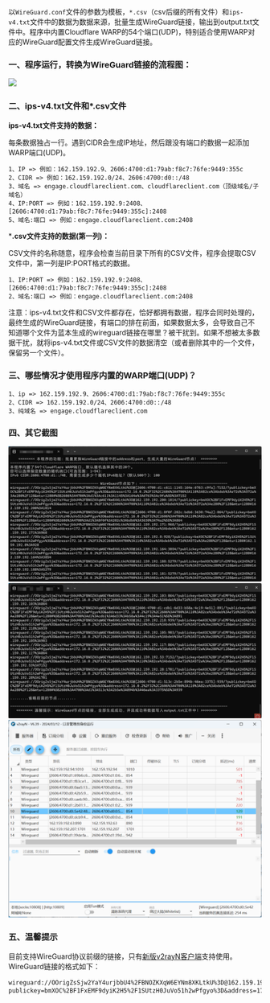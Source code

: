 以`WireGuard.conf`文件的参数为模板，`*.csv`（csv后缀的所有文件）和`ips-v4.txt`文件中的数据为数据来源，批量生成WireGuard链接，输出到output.txt文件中。程序中内置Cloudflare WARP的54个端口(UDP)，特别适合使用WARP对应的WireGuard配置文件生成WireGuard链接。

### 一、程序运行，转换为WireGuard链接的流程图：

<img src="images\图1.png" />


### 二、ips-v4.txt文件和*.csv文件

**ips-v4.txt文件支持的数据：**

每条数据独占一行。遇到CIDR会生成IP地址，然后跟没有端口的数据一起添加WARP端口(UDP)。

```
1、IP => 例如：162.159.192.9、2606:4700:d1:79ab:f8c7:76fe:9449:355c
2、CIDR => 例如：162.159.192.0/24、2606:4700:d0::/48
3、域名 => engage.cloudflareclient.com、cloudflareclient.com（顶级域名/子域名）
4、IP:PORT => 例如：162.159.192.9:2408、[2606:4700:d1:79ab:f8c7:76fe:9449:355c]:2408
5、域名:端口 => 例如：engage.cloudflareclient.com:2408
```

***.csv文件支持的数据(第一列)：**

CSV文件的名称随意，程序会检查当前目录下所有的CSV文件，程序会提取CSV文件中，第一列是IP:PORT格式的数据。

```
1、IP:PORT => 例如：162.159.192.9:2408、[2606:4700:d1:79ab:f8c7:76fe:9449:355c]:2408
2、域名:端口 => 例如：engage.cloudflareclient.com:2408
```

注意：ips-v4.txt文件和CSV文件都存在，恰好都拥有数据，程序会同时处理的，最终生成的WireGuard链接，有端口的排在前面，如果数据太多，会导致自己不知道哪个文件为蓝本生成的wireguard链接在哪里？被干扰到。如果不想被太多数据干扰，就将ips-v4.txt文件或CSV文件的数据清空（或者删除其中的一个文件，保留另一个文件）。

### 三、哪些情况才使用程序内置的WARP端口(UDP)？

```
1、ip => 162.159.192.9、2606:4700:d1:79ab:f8c7:76fe:9449:355c
2、CIDR => 162.159.192.0/24、2606:4700:d0::/48
3、纯域名 => engage.cloudflareclient.com
```

### 四、其它截图

<img src="images\生成节点1.png" />

<img src="images\生成节点2.png" />

<img src="images\v2rayN中使用.png" />

### 五、温馨提示

目前支持WireGuard协议前缀的链接，只有[新版v2rayN客户端](https://github.com/2dust/v2rayN/releases)支持使用。WireGuard链接的格式如下：

```
wireguard://OOrigZsSjw2YaY4urjbbU4%2FBNOZKXqW6EYNm8XKLtkU%3D@162.159.192.127:7152/?publickey=bmXOC%2BF1FxEMF9dyiK2H5%2F1SUtzH0JuVo51h2wPfgyo%3D&address=172.16.0.2%2F32%2C2606%3A4700%3A110%3A82ce%3Abdeb%3Ae72d%3A572a%3Ae280%2F128&mtu=1280#162.159.192.127%3A7152
```

